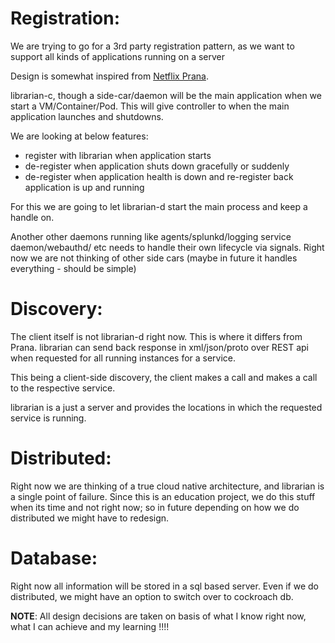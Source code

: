 # Registration:

We are trying to go for a 3rd party registration pattern, as we want to
support all kinds of applications running on a server

Design is somewhat inspired from [Netflix Prana](https://github.com/Netflix/Prana).

librarian-c, though a side-car/daemon will be the main application when we start a VM/Container/Pod. This will give controller to when the main application launches and shutdowns.

We are looking at below features:

- register with librarian when application starts
- de-register when application shuts down gracefully or suddenly
- de-register when application health is down and re-register back application is up and running

For this we are going to let librarian-d start the main process and keep a handle on.

Another other daemons running like agents/splunkd/logging service daemon/webauthd/ etc needs to handle their own lifecycle via signals. Right now we are not thinking
of other side cars (maybe in future it handles everything - should be simple)

# Discovery:

The client itself is not librarian-d right now. This is where it differs from Prana.
librarian can send back response in xml/json/proto over REST api when requested for
all running instances for a service.

This being a client-side discovery, the client makes a call and makes a call to the
respective service.

librarian is a just a server and provides the locations in which the requested service is running.

# Distributed:

Right now we are thinking of a true cloud native architecture, and librarian is a single point of failure. Since this is an education project, we do this stuff when its time and not right now; so in future depending on how we do distributed we might have to redesign.

# Database:

Right now all information will be stored in a sql based server. Even if we do distributed, we might have an option to switch over to cockroach db.

**NOTE**: All design decisions are taken on basis of what I know right now, what I can achieve and my learning !!!!
